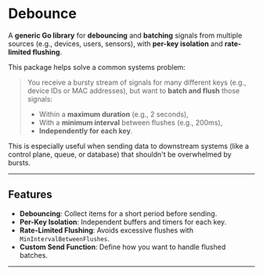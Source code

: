 # Debounce
A **generic Go library** for **debouncing** and **batching** signals from multiple sources (e.g., devices, users, sensors), with **per-key isolation** and **rate-limited flushing**.

This package helps solve a common systems problem:

> You receive a bursty stream of signals for many different keys (e.g., device IDs or MAC addresses), but want to **batch and flush** those signals:
> 
> - Within a **maximum duration** (e.g., 2 seconds),
> - With a **minimum interval** between flushes (e.g., 200ms),
> - **Independently for each key**.

This is especially useful when sending data to downstream systems (like a control plane, queue, or database) that shouldn't be overwhelmed by bursts.


---

## Features

- **Debouncing**: Collect items for a short period before sending.
- **Per-Key Isolation**: Independent buffers and timers for each key.
- **Rate-Limited Flushing**: Avoids excessive flushes with `MinIntervalBetweenFlushes`.
- **Custom Send Function**: Define how you want to handle flushed batches.

---
